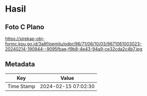 # Hasil

## Foto C Plano

https://sirekap-obj-formc.kpu.go.id/3a8f/pemilu/pdpr/96/71/06/10/03/9671061003023-20240214-190944--9095fbae-f9b8-4e43-94a9-ce32cda2c4b7.jpg


## Metadata

| Key        | Value               |
| ---------- | ------------------- |
| Time Stamp | 2024-02-15 07:02:30 |



